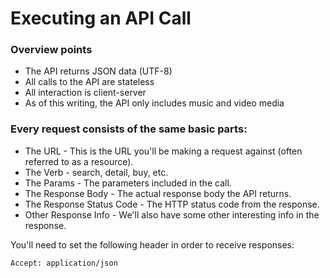 # Executing an API Call

### Overview points
* The API returns JSON data (UTF-8)
* All calls to the API are stateless
* All interaction is client-server
* As of this writing, the API only includes music and video media

### Every request consists of the same basic parts:

* The URL - This is the URL you'll be making a request against (often referred to as a resource).
* The Verb - search, detail, buy, etc.
* The Params - The parameters included in the call.
* The Response Body - The actual response body the API returns.
* The Response Status Code - The HTTP status code from the response.
* Other Response Info - We'll also have some other interesting info in the response.

You'll need to set the following header in order to receive responses:

```
Accept: application/json
```